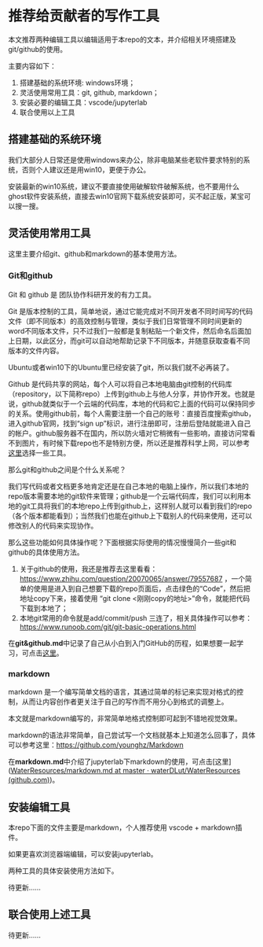 # 推荐给贡献者的写作工具

本文推荐两种编辑工具以编辑适用于本repo的文本，并介绍相关环境搭建及git/github的使用。

主要内容如下：

1. 搭建基础的系统环境: windows环境；
2. 灵活使用常用工具：git, github, markdown；
3. 安装必要的编辑工具：vscode/jupyterlab
4. 联合使用以上工具

## 搭建基础的系统环境

我们大部分人日常还是使用windows来办公，除非电脑某些老软件要求特别的系统，否则个人建议还是用win10，更便于办公。

安装最新的win10系统，建议不要直接使用破解软件破解系统，也不要用什么ghost软件安装系统，直接去win10官网下载系统安装即可，买不起正版，某宝可以搜一搜。

## 灵活使用常用工具

这里主要介绍git、github和markdown的基本使用方法。

### Git和github

Git 和 github 是 团队协作科研开发的有力工具。

Git 是版本控制的工具，简单地说，通过它能完成对不同开发者不同时间写的代码文件（即不同版本）的高效控制与管理，类似于我们日常管理不同时间更新的word不同版本文件，只不过我们一般都是复制粘贴一个新文件，然后命名后面加上日期，以此区分，而git可以自动地帮助记录下不同版本，并随意获取查看不同版本的文件内容。

Ubuntu或者win10下的Ubuntu里已经安装了git，所以我们就不必再装了。

Github 是代码共享的网站，每个人可以将自己本地电脑由git控制的代码库（repository，以下简称repo）上传到github上与他人分享，并协作开发。也就是说，github就类似于一个云端的代码库，本地的代码和它上面的代码可以保持同步的关系。使用github前，每个人需要注册一个自己的账号：直接百度搜索github，进入github官网，找到“sign up”标识，进行注册即可，注册后登陆就能进入自己的帐户。github服务器不在国内，所以防火墙对它稍微有一些影响，直接访问常看不到图片，有时候下载repo也不是特别方便，所以还是推荐科学上网，可以参考[这里](https://github.com/OuyangWenyu/elks/blob/master/common-sense/else/vpn.md)选择一些工具。

那么git和github之间是个什么关系呢？

我们写代码或者文档更多地肯定还是在自己本地的电脑上操作，所以我们本地的repo版本需要本地的git软件来管理；github是一个云端代码库，我们可以利用本地的git工具将我们的本地repo上传到github上，这样别人就可以看到我们的repo（各个版本都能看到）；当然我们也能在github上下载别人的代码来使用，还可以修改别人的代码来实现协作。

那么这些功能如何具体操作呢？下面根据实际使用的情况慢慢简介一些git和github的具体使用方法。

1. 关于github的使用，我还是推荐去这里看看：https://www.zhihu.com/question/20070065/answer/79557687 ，一个简单的使用是进入到自己想要下载的repo页面后，点击绿色的“Code”，然后把地址copy下来，接着使用 “git clone <刚刚copy的地址>”命令，就能把代码下载到本地了；
2. 本地git常用的命令就是add/commit/push 三连了，相关具体操作可以参考：https://www.runoob.com/git/git-basic-operations.html  

在**git&github.md**中记录了自己从小白到入门GitHub的历程，如果想要一起学习，可点击[这里](https://github.com/waterDLut/WaterResources/blob/master/tools/git%26github.md)。
### markdown

markdown 是一个编写简单文档的语言，其通过简单的标记来实现对格式的控制，从而让内容创作者更关注于自己的写作而不用分心到格式的调整上。

本文就是markdown编写的，非常简单地格式控制即可起到不错地视觉效果。

markdown的语法非常简单，自己尝试写一个文档就基本上知道怎么回事了，具体可以参考这里：https://github.com/younghz/Markdown  

在**markdown.md**中介绍了jupyterlab下markdown的使用，可点击[这里]([WaterResources/markdown.md at master · waterDLut/WaterResources (github.com)](https://github.com/waterDLut/WaterResources/blob/master/tools/markdown.md))。
## 安装编辑工具

本repo下面的文件主要是markdown，个人推荐使用 vscode + markdown插件。

如果更喜欢浏览器端编辑，可以安装jupyterlab。

两种工具的具体安装使用方法如下。

待更新……

## 联合使用上述工具

待更新……
